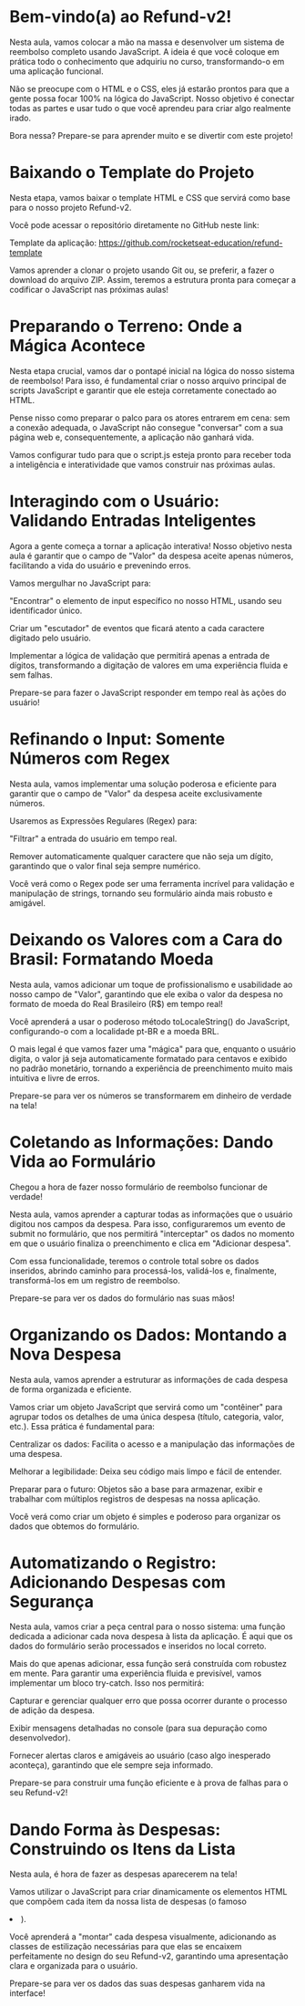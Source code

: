 # Bem-vindo(a) ao Refund-v2!
Nesta aula, vamos colocar a mão na massa e desenvolver um sistema de reembolso completo usando JavaScript. A ideia é que você coloque em prática todo o conhecimento que adquiriu no curso, transformando-o em uma aplicação funcional.

Não se preocupe com o HTML e o CSS, eles já estarão prontos para que a gente possa focar 100% na lógica do JavaScript. Nosso objetivo é conectar todas as partes e usar tudo o que você aprendeu para criar algo realmente irado.

Bora nessa? Prepare-se para aprender muito e se divertir com este projeto!

# Baixando o Template do Projeto
Nesta etapa, vamos baixar o template HTML e CSS que servirá como base para o nosso projeto Refund-v2.

Você pode acessar o repositório diretamente no GitHub neste link:

Template da aplicação: https://github.com/rocketseat-education/refund-template

Vamos aprender a clonar o projeto usando Git ou, se preferir, a fazer o download do arquivo ZIP. Assim, teremos a estrutura pronta para começar a codificar o JavaScript nas próximas aulas!

# Preparando o Terreno: Onde a Mágica Acontece
Nesta etapa crucial, vamos dar o pontapé inicial na lógica do nosso sistema de reembolso! Para isso, é fundamental criar o nosso arquivo principal de scripts JavaScript e garantir que ele esteja corretamente conectado ao HTML.

Pense nisso como preparar o palco para os atores entrarem em cena: sem a conexão adequada, o JavaScript não consegue "conversar" com a sua página web e, consequentemente, a aplicação não ganhará vida.

Vamos configurar tudo para que o script.js esteja pronto para receber toda a inteligência e interatividade que vamos construir nas próximas aulas.

# Interagindo com o Usuário: Validando Entradas Inteligentes
Agora a gente começa a tornar a aplicação interativa! Nosso objetivo nesta aula é garantir que o campo de "Valor" da despesa aceite apenas números, facilitando a vida do usuário e prevenindo erros.

Vamos mergulhar no JavaScript para:

"Encontrar" o elemento de input específico no nosso HTML, usando seu identificador único.

Criar um "escutador" de eventos que ficará atento a cada caractere digitado pelo usuário.

Implementar a lógica de validação que permitirá apenas a entrada de dígitos, transformando a digitação de valores em uma experiência fluida e sem falhas.

Prepare-se para fazer o JavaScript responder em tempo real às ações do usuário!

# Refinando o Input: Somente Números com Regex
Nesta aula, vamos implementar uma solução poderosa e eficiente para garantir que o campo de "Valor" da despesa aceite exclusivamente números.

Usaremos as Expressões Regulares (Regex) para:

"Filtrar" a entrada do usuário em tempo real.

Remover automaticamente qualquer caractere que não seja um dígito, garantindo que o valor final seja sempre numérico.

Você verá como o Regex pode ser uma ferramenta incrível para validação e manipulação de strings, tornando seu formulário ainda mais robusto e amigável.

# Deixando os Valores com a Cara do Brasil: Formatando Moeda
Nesta aula, vamos adicionar um toque de profissionalismo e usabilidade ao nosso campo de "Valor", garantindo que ele exiba o valor da despesa no formato de moeda do Real Brasileiro (R$) em tempo real!

Você aprenderá a usar o poderoso método toLocaleString() do JavaScript, configurando-o com a localidade pt-BR e a moeda BRL.

O mais legal é que vamos fazer uma "mágica" para que, enquanto o usuário digita, o valor já seja automaticamente formatado para centavos e exibido no padrão monetário, tornando a experiência de preenchimento muito mais intuitiva e livre de erros.

Prepare-se para ver os números se transformarem em dinheiro de verdade na tela!

# Coletando as Informações: Dando Vida ao Formulário
Chegou a hora de fazer nosso formulário de reembolso funcionar de verdade!

Nesta aula, vamos aprender a capturar todas as informações que o usuário digitou nos campos da despesa. Para isso, configuraremos um evento de submit no formulário, que nos permitirá "interceptar" os dados no momento em que o usuário finaliza o preenchimento e clica em "Adicionar despesa".

Com essa funcionalidade, teremos o controle total sobre os dados inseridos, abrindo caminho para processá-los, validá-los e, finalmente, transformá-los em um registro de reembolso.

Prepare-se para ver os dados do formulário nas suas mãos!

# Organizando os Dados: Montando a Nova Despesa
Nesta aula, vamos aprender a estruturar as informações de cada despesa de forma organizada e eficiente.

Vamos criar um objeto JavaScript que servirá como um "contêiner" para agrupar todos os detalhes de uma única despesa (título, categoria, valor, etc.). Essa prática é fundamental para:

Centralizar os dados: Facilita o acesso e a manipulação das informações de uma despesa.

Melhorar a legibilidade: Deixa seu código mais limpo e fácil de entender.

Preparar para o futuro: Objetos são a base para armazenar, exibir e trabalhar com múltiplos registros de despesas na nossa aplicação.

Você verá como criar um objeto é simples e poderoso para organizar os dados que obtemos do formulário.

# Automatizando o Registro: Adicionando Despesas com Segurança
Nesta aula, vamos criar a peça central para o nosso sistema: uma função dedicada a adicionar cada nova despesa à lista da aplicação. É aqui que os dados do formulário serão processados e inseridos no local correto.

Mais do que apenas adicionar, essa função será construída com robustez em mente. Para garantir uma experiência fluida e previsível, vamos implementar um bloco try-catch. Isso nos permitirá:

Capturar e gerenciar qualquer erro que possa ocorrer durante o processo de adição da despesa.

Exibir mensagens detalhadas no console (para sua depuração como desenvolvedor).

Fornecer alertas claros e amigáveis ao usuário (caso algo inesperado aconteça), garantindo que ele sempre seja informado.

Prepare-se para construir uma função eficiente e à prova de falhas para o seu Refund-v2!

# Dando Forma às Despesas: Construindo os Itens da Lista
Nesta aula, é hora de fazer as despesas aparecerem na tela!

Vamos utilizar o JavaScript para criar dinamicamente os elementos HTML que compõem cada item da nossa lista de despesas (o famoso <li>).

Você aprenderá a "montar" cada despesa visualmente, adicionando as classes de estilização necessárias para que elas se encaixem perfeitamente no design do seu Refund-v2, garantindo uma apresentação clara e organizada para o usuário.

Prepare-se para ver os dados das suas despesas ganharem vida na interface!